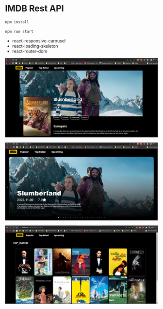 # IMDB Rest API

```js
npm install
```

```js
npm run start
```

- react-responsive-carousel
- react-loading-skeleton
- react-router-dom

![img](./src/img/Screenshot%202022-12-01%20142931.png)

![img](./src/img/Screenshot%202022-12-01%20142850.png)

![img](./src/img/top.png)

